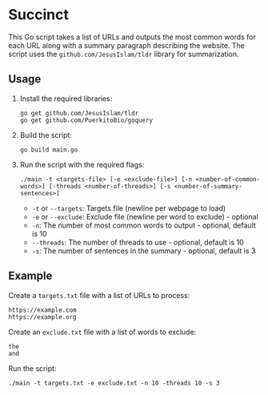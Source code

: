 # Succinct
This Go script takes a list of URLs and outputs the most common words for each URL along with a summary paragraph describing the website. The script uses the `github.com/JesusIslam/tldr` library for summarization.

## Usage

1. Install the required libraries:

   ```
   go get github.com/JesusIslam/tldr
   go get github.com/PuerkitoBio/goquery
   ```

2. Build the script:

   ```
   go build main.go
   ```

3. Run the script with the required flags:

   ```
   ./main -t <targets-file> [-e <exclude-file>] [-n <number-of-common-words>] [-threads <number-of-threads>] [-s <number-of-summary-sentences>]
   ```

   - `-t` or `--targets`: Targets file (newline per webpage to load)
   - `-e` or `--exclude`: Exclude file (newline per word to exclude) - optional
   - `-n`: The number of most common words to output - optional, default is 10
   - `--threads`: The number of threads to use - optional, default is 10
   - `-s`: The number of sentences in the summary - optional, default is 3

## Example

Create a `targets.txt` file with a list of URLs to process:

```
https://example.com
https://example.org
```

Create an `exclude.txt` file with a list of words to exclude:

```
the
and
```

Run the script:

```
./main -t targets.txt -e exclude.txt -n 10 -threads 10 -s 3
```
